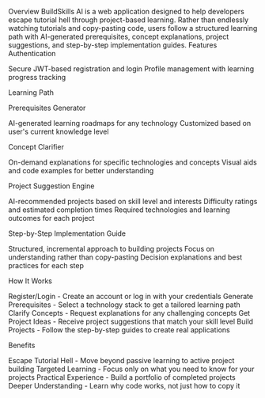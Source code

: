 Overview
BuildSkills AI is a web application designed to help developers escape tutorial hell through project-based learning. Rather than endlessly watching tutorials and copy-pasting code, users follow a structured learning path with AI-generated prerequisites, concept explanations, project suggestions, and step-by-step implementation guides.
Features
Authentication

Secure JWT-based registration and login
Profile management with learning progress tracking

Learning Path

Prerequisites Generator

AI-generated learning roadmaps for any technology
Customized based on user's current knowledge level


Concept Clarifier

On-demand explanations for specific technologies and concepts
Visual aids and code examples for better understanding


Project Suggestion Engine

AI-recommended projects based on skill level and interests
Difficulty ratings and estimated completion times
Required technologies and learning outcomes for each project


Step-by-Step Implementation Guide

Structured, incremental approach to building projects
Focus on understanding rather than copy-pasting
Decision explanations and best practices for each step



How It Works

Register/Login - Create an account or log in with your credentials
Generate Prerequisites - Select a technology stack to get a tailored learning path
Clarify Concepts - Request explanations for any challenging concepts
Get Project Ideas - Receive project suggestions that match your skill level
Build Projects - Follow the step-by-step guides to create real applications

Benefits

Escape Tutorial Hell - Move beyond passive learning to active project building
Targeted Learning - Focus only on what you need to know for your projects
Practical Experience - Build a portfolio of completed projects
Deeper Understanding - Learn why code works, not just how to copy it

